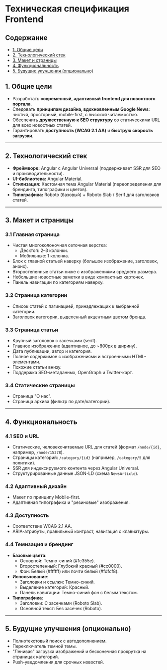 # Техническая спецификация Frontend

## Содержание
- [1. Общие цели](#1-общие-цели)
- [2. Технологический стек](#2-технологический-стек)
- [3. Макет и страницы](#3-макет-и-страницы)
- [4. Функциональность](#4-функциональность)
- [5. Будущие улучшения (опционально)](#5-будущие-улучшения-опционально)


## 1. Общие цели
- Разработать **современный, адаптивный frontend для новостного портала**.
- Следовать **принципам дизайна, вдохновленным Google News**: чистый, просторный, mobile-first,
  с высокой читаемостью.
- Обеспечить **дружественную к SEO структуру** со статическими URL для всех новостных статей.
- Гарантировать **доступность (WCAG 2.1 AA)** и **быструю скорость загрузки**.

---

## 2. Технологический стек
- **Фреймворк:** Angular с Angular Universal (поддерживает SSR для SEO и производительности).
- **UI-библиотека:** Angular Material.
- **Стилизация:** Кастомная тема Angular Material (переопределения для брендинга, типографики и цветов).
- **Типографика:** Roboto (базовый) + Roboto Slab / Serif для заголовков статей.

---

## 3. Макет и страницы

### 3.1 Главная страница
- Чистая многоколоночная сеточная верстка:
  - Десктоп: 2–3 колонки.
  - Мобильные: 1 колонка.
- Блок с главной статьей наверху (большое изображение, заголовок, анонс).
- Второстепенные статьи ниже с изображениями среднего размера.
- Небольшие новостные заметки в виде компактных карточек.
- Панель навигации по категориям наверху.

### 3.2 Страница категории
- Список статей с пагинацией, принадлежащих к выбранной категории.
- Заголовок категории, выделенный акцентным цветом бренда.

### 3.3 Страница статьи
- Крупный заголовок с засечками (serif).
- Главное изображение (адаптивное, до ~800px в ширину).
- Дата публикации, автор и категория.
- Полное содержимое с изображениями и встроенными HTML-элементами.
- Похожие статьи внизу.
- Поддержка SEO-метаданных, OpenGraph и Twitter-карт.

### 3.4 Статические страницы
- Страница "О нас".
- Страница архива (фильтр по дате/категории).

---

## 4. Функциональность

### 4.1 SEO и URL
- Статические, человекочитаемые URL для статей (формат `/node/{id}`, например, `/node/15378`).
- Страницы категорий: `/category/{id}` (например, `/category/5` для политики).
- SSR для индексируемого контента через Angular Universal.
- Структурированные данные JSON-LD (схема `NewsArticle`).

### 4.2 Адаптивный дизайн
- Макет по принципу Mobile-first.
- Адаптивная типографика и "резиновые" изображения.

### 4.3 Доступность
- Соответствие WCAG 2.1 AA.
- ARIA-атрибуты, правильный контраст, навигация с клавиатуры.

### 4.4 Темизация и брендинг
- **Базовые цвета**:
  - Основной: Темно-синий (#1c355e).
  - Второстепенный: Глубокий красный (#cc0000).
  - Фон: Белый (#ffffff) или почти белый (#fdfcf8).
- **Использование**:
  - Заголовки и ссылки: Темно-синий.
  - Выделение категорий: Красный.
  - Панель навигации: Темно-синий фон с белым текстом.
- **Типографика**:
  - Заголовки: С засечками (Roboto Slab).
  - Основной текст: Без засечек (Roboto).

---

## 5. Будущие улучшения (опционально)
- Полнотекстовый поиск с автодополнением.
- Переключатель темной темы.
- "Ленивая" загрузка изображений и бесконечная прокрутка на страницах категорий.
- Push-уведомления для срочных новостей.
